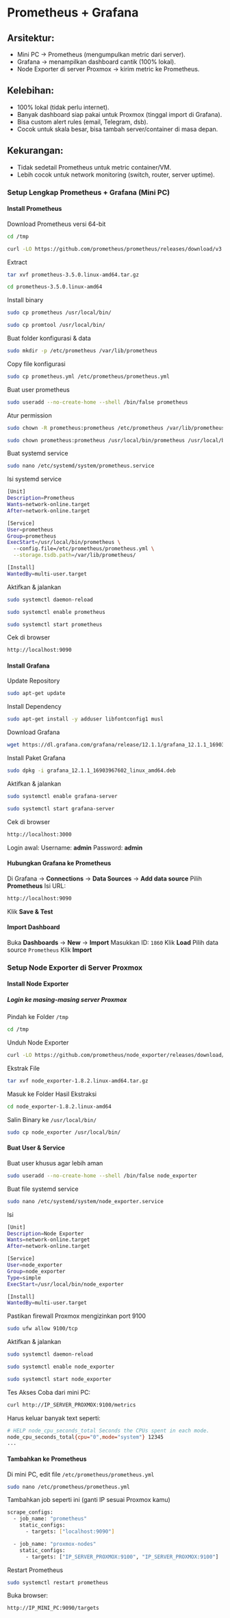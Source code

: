 # Prometheus + Grafana

## Arsitektur:
- Mini PC → Prometheus (mengumpulkan metric dari server).
- Grafana → menampilkan dashboard cantik (100% lokal).
- Node Exporter di server Proxmox → kirim metric ke Prometheus.

## Kelebihan:
- 100% lokal (tidak perlu internet).
- Banyak dashboard siap pakai untuk Proxmox (tinggal import di Grafana).
- Bisa custom alert rules (email, Telegram, dsb).
- Cocok untuk skala besar, bisa tambah server/container di masa depan.

## Kekurangan:
- Tidak sedetail Prometheus untuk metric container/VM.
- Lebih cocok untuk network monitoring (switch, router, server uptime).



### Setup Lengkap Prometheus + Grafana (Mini PC)

#### Install Prometheus
Download Prometheus versi 64-bit
```sh
cd /tmp
```
```sh
curl -LO https://github.com/prometheus/prometheus/releases/download/v3.5.0/prometheus-3.5.0.linux-amd64.tar.gz
```
Extract
```sh
tar xvf prometheus-3.5.0.linux-amd64.tar.gz
```
```sh
cd prometheus-3.5.0.linux-amd64
```
Install binary
```sh
sudo cp prometheus /usr/local/bin/
```
```sh
sudo cp promtool /usr/local/bin/
```
Buat folder konfigurasi & data
```sh
sudo mkdir -p /etc/prometheus /var/lib/prometheus
```
Copy file konfigurasi
```sh
sudo cp prometheus.yml /etc/prometheus/prometheus.yml
```
Buat user prometheus
```sh
sudo useradd --no-create-home --shell /bin/false prometheus
```
Atur permission
```sh
sudo chown -R prometheus:prometheus /etc/prometheus /var/lib/prometheus
```
```sh
sudo chown prometheus:prometheus /usr/local/bin/prometheus /usr/local/bin/promtool
```
Buat systemd service
```sh
sudo nano /etc/systemd/system/prometheus.service
```
Isi systemd service
```sh
[Unit]
Description=Prometheus
Wants=network-online.target
After=network-online.target

[Service]
User=prometheus
Group=prometheus
ExecStart=/usr/local/bin/prometheus \
  --config.file=/etc/prometheus/prometheus.yml \
  --storage.tsdb.path=/var/lib/prometheus/

[Install]
WantedBy=multi-user.target
```
Aktifkan & jalankan
```sh
sudo systemctl daemon-reload
```
```sh
sudo systemctl enable prometheus
```
```sh
sudo systemctl start prometheus
```
Cek di browser
```sh
http://localhost:9090
```

#### Install Grafana
Update Repository
```sh
sudo apt-get update
```
Install Dependency
```sh
sudo apt-get install -y adduser libfontconfig1 musl
```
Download Grafana
```sh
wget https://dl.grafana.com/grafana/release/12.1.1/grafana_12.1.1_16903967602_linux_amd64.deb
```
Install Paket Grafana
```sh
sudo dpkg -i grafana_12.1.1_16903967602_linux_amd64.deb
```
Aktifkan & jalankan
```sh
sudo systemctl enable grafana-server
```
```sh
sudo systemctl start grafana-server
```
Cek di browser
```sh
http://localhost:3000
```
Login awal:
Username: **admin**
Password: **admin**

#### Hubungkan Grafana ke Prometheus
Di Grafana -> **Connections** -> **Data Sources** -> **Add data source**
Pilih **Prometheus**
Isi URL:
```sh
http://localhost:9090
```
Klik **Save & Test**

#### Import Dashboard
Buka **Dashboards** -> **New** -> **Import**
Masukkan ID: `1860`
Klik **Load**
Pilih data source `Prometheus`
Klik **Import**

### Setup Node Exporter di Server Proxmox

#### Install Node Exporter
##### Login ke masing-masing server Proxmox
Pindah ke Folder `/tmp`
```sh
cd /tmp
```
Unduh Node Exporter
```sh
curl -LO https://github.com/prometheus/node_exporter/releases/download/v1.8.2/node_exporter-1.8.2.linux-amd64.tar.gz
```
Ekstrak File
```sh
tar xvf node_exporter-1.8.2.linux-amd64.tar.gz
```
Masuk ke Folder Hasil Ekstraksi
```sh
cd node_exporter-1.8.2.linux-amd64
```
Salin Binary ke `/usr/local/bin/`
```sh
sudo cp node_exporter /usr/local/bin/
```
#### Buat User & Service
Buat user khusus agar lebih aman 
```sh
sudo useradd --no-create-home --shell /bin/false node_exporter
```
Buat file systemd service
```sh
sudo nano /etc/systemd/system/node_exporter.service
```
Isi
```sh
[Unit]
Description=Node Exporter
Wants=network-online.target
After=network-online.target

[Service]
User=node_exporter
Group=node_exporter
Type=simple
ExecStart=/usr/local/bin/node_exporter

[Install]
WantedBy=multi-user.target
```
Pastikan firewall Proxmox mengizinkan port 9100
```sh
sudo ufw allow 9100/tcp
```
Aktifkan & jalankan
```sh
sudo systemctl daemon-reload
```
```sh
sudo systemctl enable node_exporter
```
```sh
sudo systemctl start node_exporter
```
Tes Akses
Coba dari mini PC:
```sh
curl http://IP_SERVER_PROXMOX:9100/metrics
```
Harus keluar banyak text seperti:
```sh
# HELP node_cpu_seconds_total Seconds the CPUs spent in each mode.
node_cpu_seconds_total{cpu="0",mode="system"} 12345
...
```
#### Tambahkan ke Prometheus
Di mini PC, edit file `/etc/prometheus/prometheus.yml`
```sh
sudo nano /etc/prometheus/prometheus.yml
```
Tambahkan job seperti ini (ganti IP sesuai Proxmox kamu)
```sh
scrape_configs:
  - job_name: "prometheus"
    static_configs:
      - targets: ["localhost:9090"]

  - job_name: "proxmox-nodes"
    static_configs:
      - targets: ["IP_SERVER_PROXMOX:9100", "IP_SERVER_PROXMOX:9100"]
```

Restart Prometheus
```sh
sudo systemctl restart prometheus
```
Buka browser:
```sh
http://IP_MINI_PC:9090/targets
```


